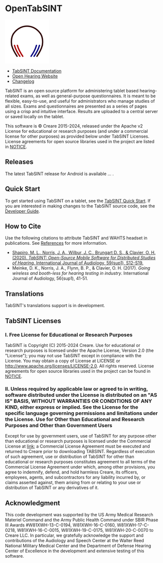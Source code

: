 # OpenTabSINT

[![](android\app\src\main\res\drawable-land-xxhdpi\drawable-xxhdpi-icon.png)](https://github.com/OpenHearing/TabSINT)

- [TabSINT Documentation](http://tabsint.org)
- [Open Hearing Website](http://openhearing.org/)
- [Changelog](https://github.com/OpenHearing/TabSINT/blob/main/CHANGELOG.md)

TabSINT is an open source platform for administering tablet based hearing-related exams, as well as general-purpose questionnaires. It is meant to be flexible, easy-to-use, and useful for administrators who manage studies of all sizes.
Exams and questionnaires are presented as a series of pages using a crisp and intuitive interface. Results are uploaded to a central server or saved locally on the tablet.


This software is &copy; Creare 2015-2024, released under the Apache v2 License for educational or research purposes (and under a commercial license for other purposes) as provided below under TabSINT Licenses. License agreements for open source libraries used in the project are listed in [NOTICE](https://github.com/OpenHearing/TabSINT/blob/main/NOTICE.md).

## Releases

The latest TabSINT release for Android is available ... .

## Quick Start

To get started using TabSINT on a tablet, see the [TabSINT Quick Start](http://tabsint.org/docs/introduction.html). If you are interested in making changes to the TabSINT source code, see the [Developer Guide](developer_guide/developer.md).

## How to Cite

Use the following citations to attribute TabSINT and WAHTS headset in publications. See [References](http://tabsint.org/docs/references/references.html) for more information.

- [Shapiro, M. L., Norris, J. A., Wilbur, J. C., Brungart D. S., & Clavier, O. H. (2020). *TabSINT: Open-Source Mobile Software for Distributed Studies of Hearing.* International Journal of Audiology, 59(sup1), S12-S19.](https://doi.org/10.1080/14992027.2019.1698776)
- Meinke, D. K., Norris, J. A., Flynn, B. P., & Clavier, O. H. (2017). *Going wireless and booth-less for hearing testing in industry*. International Journal of Audiology, 56(sup1), 41-51.


## Translations

TabSINT's translations support is in development.


## TabSINT Licenses

### I.	Free License for Educational or Research Purposes 

TabSINT is Copyright (C) 2015-2024 Creare. Use for educational or research purposes is licensed under the Apache License, Version 2.0 (the "License"); you may not use TabSINT except in compliance with the License. You may obtain a copy of
License at LICENSE or http://www.apache.org/licenses/LICENSE-2.0. All rights reserved.
License agreements for open source libraries used in the project can be found in [NOTICE](https://github.com/OpenHearing/TabSINT/blob/main/NOTICE.md).

### II.	Unless required by applicable law or agreed to in writing, software distributed under the License is distributed on an "AS IS" BASIS, WITHOUT WARRANTIES OR CONDITIONS OF ANY KIND, either express or implied. See the License for the specific language governing permissions and limitations under the License.   Use for Other than Educational and Research Purposes and Other than Government Users

Except for use by government users, use of TabSINT for any purpose other than educational or research purposes is licensed under the Commercial License at [link](https://github.com/OpenHearing/TabSINT/blob/main/COMMERCIAL_LICENSE.md); a Commercial License Agreement must be executed and returned to Creare prior to downloading TABSINT. Regardless of execution of such agreement, use or distribution of TabSINT for other than educational or research purposes constitutes agreement to all terms of the Commercial License Agreement under which, among other provisions, you agree to indemnify, defend, and hold harmless Creare, its officers, employees, agents, and subcontractors for any liability incurred by, or claims asserted against, them arising from or relating to your use or distribution of TabSINT or any derivatives of it.


## Acknowledgment

This code development was supported by the US Army Medical Research Materiel Command and the Army Public Health Command under SBIR Phase III Awards #W81XWH-13-C-0194, W81XWH-16-C-0160, W81XWH-17-C-0218, W81XWH-16-C-0015, W81XWH-19-C-0175, W81XWH-20-C-0070 to Creare LLC. In particular, we gratefully acknowledge the support and contributions of the Audiology and Speech Center at the Walter Reed National Military Medical Center and the Department of Defense Hearing Center of Excellence in the development and extensive testing of this software.

